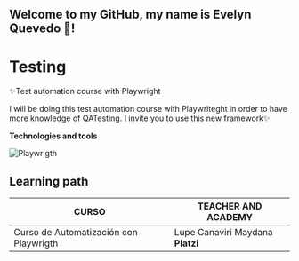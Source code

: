 ## Welcome to my GitHub, my name is Evelyn Quevedo 👋!
# Testing



<!--
**EvelynDevia29/EvelynDevia29** is a ✨ _special_ ✨ repository because its `README.md` (this file) appears on your GitHub profile.

Here are some ideas to get you started:

- 🔭 I’m currently working on ...
- 🌱 I’m currently learning ...
- 👯 I’m looking to collaborate on ...
- 🤔 I’m looking for help with ...
- 💬 Ask me about ...
- 📫 How to reach me: ...
- 😄 Pronouns: ...
- ⚡ Fun fact: ...
-->
✨Test automation course with Playwright

I will be doing this test automation course with Playwriteght in order to have more knowledge of QATesting. I invite you to use this new framework✨

__Technologies and tools__

![Playwrigth](https://img.shields.io/badge/-Playwrigth-red)



## __Learning path__


**CURSO** | **TEACHER AND ACADEMY**
----------|------------------------
Curso de Automatización con Playwrigth|Lupe Canaviri Maydana **Platzi**
